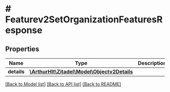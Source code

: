 # # Featurev2SetOrganizationFeaturesResponse

## Properties

Name | Type | Description | Notes
------------ | ------------- | ------------- | -------------
**details** | [**\ArthurHlt\Zitadel\Model\Objectv2Details**](Objectv2Details.md) |  | [optional]

[[Back to Model list]](../../README.md#models) [[Back to API list]](../../README.md#endpoints) [[Back to README]](../../README.md)
